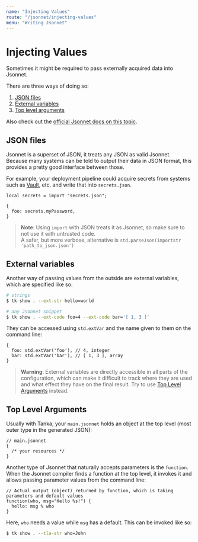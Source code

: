 ```yaml
---
name: "Injecting Values"
route: "/jsonnet/injecting-values"
menu: "Writing Jsonnet"
---
```


# Injecting Values

Sometimes it might be required to pass externally acquired data into Jsonnet.

There are three ways of doing so:

1. [JSON files](#json-files)
2. [External variables](#external-variables)
3. [Top level arguments](#top-level-arguments)

Also check out the [official Jsonnet docs on this
topic](https://jsonnet.org/ref/language.html#passing-data-to-jsonnet).

## JSON files

Jsonnet is a superset of JSON, it treats any JSON as valid Jsonnet. Because many
systems can be told to output their data in JSON format, this provides a pretty
good interface between those.

For example, your deployment pipeline could acquire secrets from systems such as
[Vault](https://www.vaultproject.io/), etc. and write that into `secrets.json`.

```jsonnet
local secrets = import "secrets.json";

{
  foo: secrets.myPassword,
}
```

> **Note**: Using `import` with JSON treats it as Jsonnet, so make sure to not
> use it with untrusted code.  
> A safer, but more verbose, alternative is `std.parseJson(importstr 'path_to_json.json')`

## External variables

Another way of passing values from the outside are external variables, which are specified like so:

```bash
# strings
$ tk show . --ext-str hello=world

# any Jsonnet snippet
$ tk show . --ext-code foo=4 --ext-code bar='[ 1, 3 ]'
```

They can be accessed using `std.extVar` and the name given to them on the command line:

```jsonnet
{
  foo: std.extVar('foo'), // 4, integer
  bar: std.extVar('bar'), // [ 1, 3 ], array
}
```

> **Warning**: External variables are directly accessible in all parts of the
> configuration, which can make it difficult to track where they are used and
> what effect they have on the final result.
> Try to use [Top Level Arguments](#top-level-arguments) instead.

## Top Level Arguments

Usually with Tanka, your `main.jsonnet` holds an object at the top level (most
outer type in the generated JSON):

```jsonnet
// main.jsonnet
{
  /* your resources */
}
```

Another type of Jsonnet that naturally accepts parameters is the `function`.
When the Jsonnet compiler finds a function at the top level, it invokes it and
allows passing parameter values from the command line:

```jsonnet
// Actual output (object) returned by function, which is taking parameters and default values
function(who, msg="Hello %s!") {
  hello: msg % who
}
```

Here, `who` needs a value while `msg` has a default. This can be invoked like so:

```bash
$ tk show . --tla-str who=John
```
